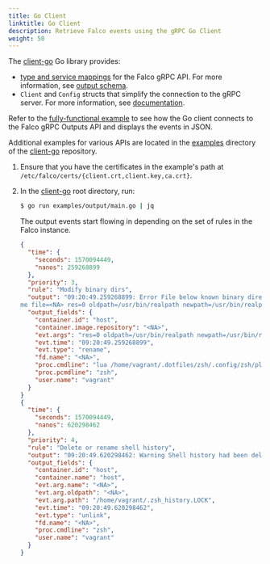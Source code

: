 ```yaml
---
title: Go Client
linktitle: Go Client
description: Retrieve Falco events using the gRPC Go Client
weight: 50
---
```


The [client-go](https://github.com/falcosecurity/client-go) Go library provides:

- [type and service mappings](https://godoc.org/github.com/falcosecurity/client-go/pkg/api/outputs) for the Falco gRPC API. For more information, see [output schema](../outputs).
- `Client` and `Config` structs that simplify the connection to the gRPC server. For more information, see [documentation](https://godoc.org/github.com/falcosecurity/client-go/pkg/client).

Refer to the [fully-functional example](https://github.com/falcosecurity/client-go/blob/master/examples/output/main.go) to see how the Go client connects to the Falco gRPC Outputs API and displays the events in JSON.

Additional examples for various APIs are located in the [examples](https://github.com/falcosecurity/client-go/tree/master/examples) directory of the [client-go](https://github.com/falcosecurity/client-go) repository.

1. Ensure that you have the certificates in the example's path at `/etc/falco/certs/{client.crt,client.key,ca.crt}`.

2. In the [client-go](https://github.com/falcosecurity/client-go) root directory, run:

    ```bash
    $ go run examples/output/main.go | jq
    ```

    The output events start flowing in depending on the set of rules in the Falco instance.

    ```json
    {
      "time": {
        "seconds": 1570094449,
        "nanos": 259268899
      },
      "priority": 3,
      "rule": "Modify binary dirs",
      "output": "09:20:49.259268899: Error File below known binary directory renamed/removed (user=vagrant command=lua /home/vagrant/.dotfiles/zsh/.config/zsh/plugins/z.lua/z.lua --init zsh once enhanced pcmdline=zsh operation=rena
    me file=<NA> res=0 oldpath=/usr/bin/realpath newpath=/usr/bin/realpath container_id=host image=<NA>)",
      "output_fields": {
        "container.id": "host",
        "container.image.repository": "<NA>",
        "evt.args": "res=0 oldpath=/usr/bin/realpath newpath=/usr/bin/realpath ",
        "evt.time": "09:20:49.259268899",
        "evt.type": "rename",
        "fd.name": "<NA>",
        "proc.cmdline": "lua /home/vagrant/.dotfiles/zsh/.config/zsh/plugins/z.lua/z.lua --init zsh once enhanced",
        "proc.pcmdline": "zsh",
        "user.name": "vagrant"
      }
    }
    {
      "time": {
        "seconds": 1570094449,
        "nanos": 620298462
      },
      "priority": 4,
      "rule": "Delete or rename shell history",
      "output": "09:20:49.620298462: Warning Shell history had been deleted or renamed (user=vagrant type=unlink command=zsh fd.name=<NA> name=<NA> path=/home/vagrant/.zsh_history.LOCK oldpath=<NA> host (id=host))",
      "output_fields": {
        "container.id": "host",
        "container.name": "host",
        "evt.arg.name": "<NA>",
        "evt.arg.oldpath": "<NA>",
        "evt.arg.path": "/home/vagrant/.zsh_history.LOCK",
        "evt.time": "09:20:49.620298462",
        "evt.type": "unlink",
        "fd.name": "<NA>",
        "proc.cmdline": "zsh",
        "user.name": "vagrant"
      }
    }
    ```
